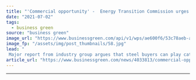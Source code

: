 ```yaml
---
title: "'Commercial opportunity' -  Energy Transition Commission urges businesses to drive demand for low carbon steel"
date: "2021-07-02"
tags: 
  - business green
source: "business green"
image_url: "https://www.businessgreen.com/api/v1/wps/ae600f6/53c78aeb-ad4a-4dcb-b638-a23ea53a53a3/5/steel-plant-185x114.jpg"
image_fp: "/assets/img/post_thumbnails/58.jpg"
lead: "
 Major report from industry group argues that steel buyers can play catalysing role in accelerating growth of green steel market ..."
article_url: "https://www.businessgreen.com/news/4033813/commercial-opportunity-energy-transition-commission-urges-businesses-drive-demand-low-carbon-steel"
---
```


---
